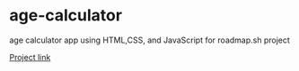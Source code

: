 # age-calculator

 <p>age calculator app using HTML,CSS, and JavaScript for roadmap.sh project</p>
 <a href="https://roadmap.sh/projects/age-calculator">Project link</a>
